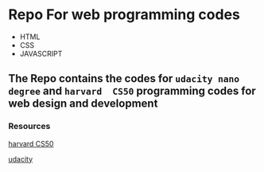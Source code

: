 # Repo For web programming codes

- HTML
- CSS
- JAVASCRIPT

## The Repo contains the codes for `udacity nano degree` and `harvard  CS50` programming codes for web design and development

### Resources
[harvard CS50](https://www.youtube.com/watch?v=8mAITcNt710&t=72406s)

[udacity](https://learn.udacity.com)

